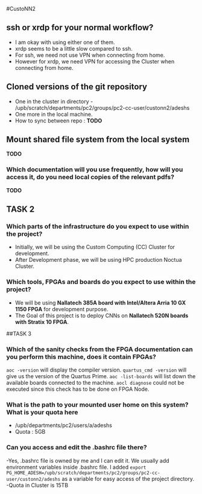 #CustoNN2 

## ssh or xrdp for your normal workflow? 
- I am okay with using either one of them.
- xrdp seems to be a little slow compared to ssh.
- For ssh, we need not use VPN when connecting from home.
- However for xrdp, we need VPN for accessing the Cluster when connecting from home.

## Cloned versions of the git repository
- One in the cluster in directory - /upb/scratch/departments/pc2/groups/pc2-cc-user/custonn2/adeshs
- One more in the local machine.
- How to sync between repo : **TODO**

## Mount shared file system from the local system 
**TODO**

### Which documentation will you use frequently, how will you access it, do you need local copies of the relevant pdfs?
**TODO**

## TASK 2

### Which parts of the infrastructure do you expect to use within the project?
- Initially, we will be using the Custom Computing (CC) Cluster for development.
- After Development phase, we will be using HPC production Noctua Cluster.

### Which tools, FPGAs and boards do you expect to use within the project?
- We will be using **Nallatech 385A board with Intel/Altera Arria 10 GX 1150 FPGA** for development purpose.
- The Goal of this project is to deploy CNNs on **Nallatech 520N boards with Stratix 10 FPGA**.


##TASK 3

### Which of the sanity checks from the FPGA documentation can you perform this machine, does it contain FPGAs?
`aoc -version` will display the compiler version.
`quartus_cmd -version` will give us the version of the Quartus Prime.
`aoc -list-boards` will list down the available boards connected to the machine.
`aocl diagnose`  could not be executed since this check has to be done on FPGA Node.

### What is the path to your mounted user home on this system? What is  your quota here 
- /upb/departments/pc2/users/a/adeshs 
- Quota : 5GB

### Can you access and edit the .bashrc file there?
-Yes, .bashrc file is owned by me and I can edit it. We usually add environment variables inside .bashrc file. I added 
`export PG_HOME_ADESH=/upb/scratch/departments/pc2/groups/pc2-cc-user/custonn2/adeshs` as a variable for easy access of the project directory.
-Quota in Cluster is 15TB



